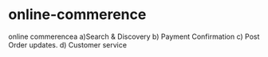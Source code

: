 # online-commerence
online commerencea a)Search &amp; Discovery b) Payment Confirmation c) Post Order updates. d) Customer service
